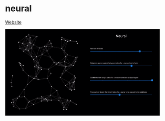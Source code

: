 # neural

[Website](https://neural-brown.vercel.app)

![](https://github.com/AdamPetersPortfolio/neural/blob/main/Neural.gif)

